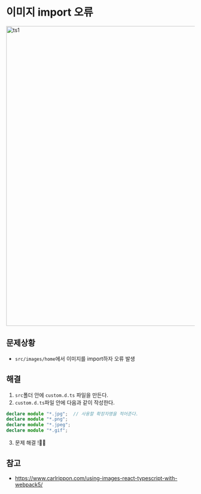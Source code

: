 # 이미지 import 오류

<img width="800" alt="ts1" src="https://user-images.githubusercontent.com/97326130/176121184-5eacff3c-a902-44a1-be53-e01a8f5c357c.png">

## 문제상황
- ```src/images/home```에서 이미지를 import하자 오류 발생

## 해결
1. ```src```폴더 안에 ```custom.d.ts``` 파일을 만든다.
2. ```custom.d.ts```파일 안에 다음과 같이 작성한다.
```typescript
declare module "*.jpg";  // 사용할 확장자명을 적어준다.
declare module "*.png";
declare module "*.jpeg";
declare module "*.gif";
```
3. 문제 해결 !🙆‍♀️

## 참고
- https://www.carlrippon.com/using-images-react-typescript-with-webpack5/
